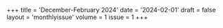 +++
title = 'December-February 2024'
date = '2024-02-01'
draft = false
layout = 'monthlyissue'
volume = 1
issue = 1
+++